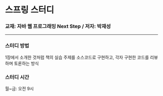# 스프링 스터디

### 교재: 자바 웹 프로그래밍 Next Step / 저자: 박재성

---

### 스터디 방법
1장에서 소개한 것처럼 책의 실습 주제를 소스코드로 구현하고, 각자 구현한 코드를 리뷰하며 토론하는 방식

### 스터디 시간
월~금: 오전 9시
